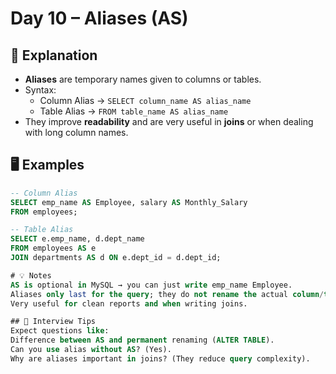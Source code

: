 # Day 10 – Aliases (AS)

## 📘 Explanation
- **Aliases** are temporary names given to columns or tables.
- Syntax:  
  - Column Alias → `SELECT column_name AS alias_name`  
  - Table Alias → `FROM table_name AS alias_name`
- They improve **readability** and are very useful in **joins** or when dealing with long column names.

## 🖥️ Examples
```sql
-- Column Alias
SELECT emp_name AS Employee, salary AS Monthly_Salary
FROM employees;

-- Table Alias
SELECT e.emp_name, d.dept_name
FROM employees AS e
JOIN departments AS d ON e.dept_id = d.dept_id;

# 💡 Notes
AS is optional in MySQL → you can just write emp_name Employee.
Aliases only last for the query; they do not rename the actual column/table.
Very useful for clean reports and when writing joins.

## 🎯 Interview Tips
Expect questions like:
Difference between AS and permanent renaming (ALTER TABLE).
Can you use alias without AS? (Yes).
Why are aliases important in joins? (They reduce query complexity).
